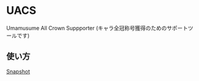 # UACS
Umamusume All Crown Suppporter (キャラ全冠称号獲得のためのサポートツールです)

## 使い方

[Snapshot](https://drive.google.com/file/d/11JnWcpZI_3Sf80fyvogSAJyjCB3SK24c/view?usp=sharing)